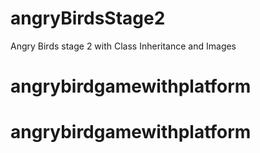 # angryBirdsStage2
Angry Birds stage 2 with Class Inheritance and Images
# angrybirdgamewithplatform
# angrybirdgamewithplatform
